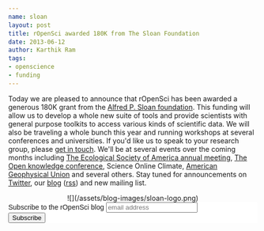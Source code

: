 ```yaml
---
name: sloan
layout: post
title: rOpenSci awarded 180K from The Sloan Foundation
date: 2013-06-12
author: Karthik Ram
tags: 
- openscience
- funding
---
```


Today we are pleased to announce that rOpenSci has been awarded a generous 180K grant from the [Alfred P. Sloan foundation](http://www.sloan.org/). This funding will allow us to develop a whole new suite of tools and provide scientists with general purpose toolkits to access various kinds of scientific data. We will also be traveling a whole bunch this year and running workshops at several conferences and universities. If you'd like us to speak to your research group, please [get in touch](http://ropensci.org/contact.html). We'll be at several events over the coming months including [The Ecological Society of America annual meeting](http://www.nceas.ucsb.edu/news/nceas-leads-hands-primer-ecoinformatics-ecological-society-americas-2013-conference), [The Open knowledge conference](http://okcon.org/), Science Online Climate, [American Geophysical Union](http://sites.agu.org/meetings/) and several others. Stay tuned for announcements on <a href="http://twitter.com/ropensci">Twitter</a>, our [blog](http://ropensci.org/blog/) ([rss](http://ropensci.org/feed.xml)) and new mailing list.

<center>![](/assets/blog-images/sloan-logo.png)</center>

<!--End mc_embed_signup-->



<!-- Begin MailChimp Signup Form -->
<link href="http://cdn-images.mailchimp.com/embedcode/slim-081711.css" rel="stylesheet" type="text/css">
<style type="text/css">
    #mc_embed_signup{background:#fff; clear:left; font:14px Helvetica,Arial,sans-serif; }
    /* Add your own MailChimp form style overrides in your site stylesheet or in this style block.
       We recommend moving this block and the preceding CSS link to the HEAD of your HTML file. */
</style>
<div id="mc_embed_signup">
<form action="http://ropensci.us7.list-manage.com/subscribe/post?u=c5de56320aeac3ee7cc954ec2&amp;id=d78520d99e" method="post" id="mc-embedded-subscribe-form" name="mc-embedded-subscribe-form" class="validate" target="_blank" novalidate>
    <label for="mce-EMAIL">Subscribe to the rOpenSci blog</label>
    <input type="email" value="" name="EMAIL" class="email" id="mce-EMAIL" placeholder="email address" required>
    <div class="clear"><input type="submit" value="Subscribe" name="subscribe" id="mc-embedded-subscribe" class="button"></div>
</form>
</div>

<!--End mc_embed_signup-->
